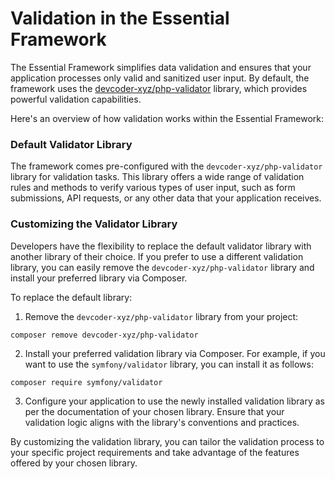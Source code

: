 # Validation in the Essential Framework

The Essential Framework simplifies data validation and ensures that your application processes only valid and sanitized user input. By default, the framework uses the [devcoder-xyz/php-validator](https://github.com/devcoder-xyz/php-validator) library, which provides powerful validation capabilities.

Here's an overview of how validation works within the Essential Framework:

### Default Validator Library

The framework comes pre-configured with the `devcoder-xyz/php-validator` library for validation tasks. This library offers a wide range of validation rules and methods to verify various types of user input, such as form submissions, API requests, or any other data that your application receives.

### Customizing the Validator Library

Developers have the flexibility to replace the default validator library with another library of their choice. If you prefer to use a different validation library, you can easily remove the `devcoder-xyz/php-validator` library and install your preferred library via Composer.

To replace the default library:

1. Remove the `devcoder-xyz/php-validator` library from your project:
```
composer remove devcoder-xyz/php-validator
```

2. Install your preferred validation library via Composer. For example, if you want to use the `symfony/validator` library, you can install it as follows:
```
composer require symfony/validator
```

3. Configure your application to use the newly installed validation library as per the documentation of your chosen library. Ensure that your validation logic aligns with the library's conventions and practices.

By customizing the validation library, you can tailor the validation process to your specific project requirements and take advantage of the features offered by your chosen library.
